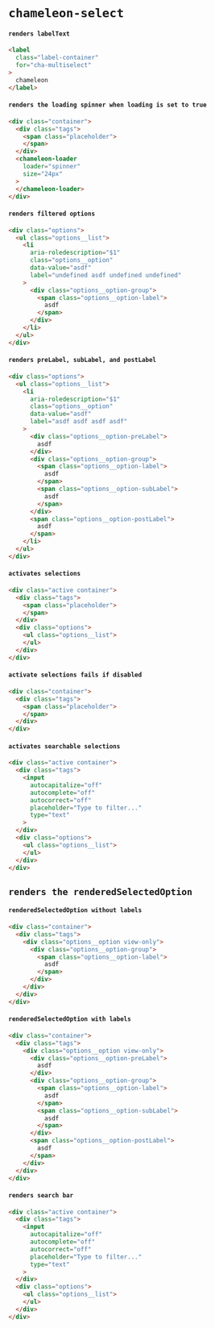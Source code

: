 # `chameleon-select`

#### `renders labelText`

```html
<label
  class="label-container"
  for="cha-multiselect"
>
  chameleon
</label>

```

#### `renders the loading spinner when loading is set to true`

```html
<div class="container">
  <div class="tags">
    <span class="placeholder">
    </span>
  </div>
  <chameleon-loader
    loader="spinner"
    size="24px"
  >
  </chameleon-loader>
</div>

```

#### `renders filtered options`

```html
<div class="options">
  <ul class="options__list">
    <li
      aria-roledescription="$1"
      class="options__option"
      data-value="asdf"
      label="undefined asdf undefined undefined"
    >
      <div class="options__option-group">
        <span class="options__option-label">
          asdf
        </span>
      </div>
    </li>
  </ul>
</div>

```

#### `renders preLabel, subLabel, and postLabel`

```html
<div class="options">
  <ul class="options__list">
    <li
      aria-roledescription="$1"
      class="options__option"
      data-value="asdf"
      label="asdf asdf asdf asdf"
    >
      <div class="options__option-preLabel">
        asdf
      </div>
      <div class="options__option-group">
        <span class="options__option-label">
          asdf
        </span>
        <span class="options__option-subLabel">
          asdf
        </span>
      </div>
      <span class="options__option-postLabel">
        asdf
      </span>
    </li>
  </ul>
</div>

```

#### `activates selections`

```html
<div class="active container">
  <div class="tags">
    <span class="placeholder">
    </span>
  </div>
  <div class="options">
    <ul class="options__list">
    </ul>
  </div>
</div>

```

#### `activate selections fails if disabled`

```html
<div class="container">
  <div class="tags">
    <span class="placeholder">
    </span>
  </div>
</div>

```

#### `activates searchable selections`

```html
<div class="active container">
  <div class="tags">
    <input
      autocapitalize="off"
      autocomplete="off"
      autocorrect="off"
      placeholder="Type to filter..."
      type="text"
    >
  </div>
  <div class="options">
    <ul class="options__list">
    </ul>
  </div>
</div>

```

## `renders the renderedSelectedOption`

####   `renderedSelectedOption without labels`

```html
<div class="container">
  <div class="tags">
    <div class="options__option view-only">
      <div class="options__option-group">
        <span class="options__option-label">
          asdf
        </span>
      </div>
    </div>
  </div>
</div>

```

####   `renderedSelectedOption with labels`

```html
<div class="container">
  <div class="tags">
    <div class="options__option view-only">
      <div class="options__option-preLabel">
        asdf
      </div>
      <div class="options__option-group">
        <span class="options__option-label">
          asdf
        </span>
        <span class="options__option-subLabel">
          asdf
        </span>
      </div>
      <span class="options__option-postLabel">
        asdf
      </span>
    </div>
  </div>
</div>

```

####   `renders search bar`

```html
<div class="active container">
  <div class="tags">
    <input
      autocapitalize="off"
      autocomplete="off"
      autocorrect="off"
      placeholder="Type to filter..."
      type="text"
    >
  </div>
  <div class="options">
    <ul class="options__list">
    </ul>
  </div>
</div>

```

